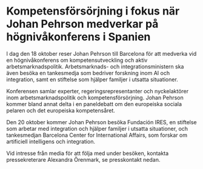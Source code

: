 # Kompetensförsörjning i fokus när Johan Pehrson medverkar på högnivåkonferens i Spanien

I dag den 18 oktober reser Johan Pehrson till Barcelona för att medverka vid en högnivåkonferens om kompetensutveckling och aktiv arbetsmarknadspolitik. Arbetsmarknads- och integrationsministern ska även besöka en tankesmedja som bedriver forskning inom AI och integration, samt en stiftelse som hjälper familjer i utsatta situationer.

Konferensen samlar experter, regeringsrepresentanter och nyckelaktörer inom arbetsmarknadspolitik och kompetensförsörjning. Johan Pehrson kommer bland annat delta i en paneldebatt om den europeiska sociala pelaren och det europeiska kompetensåret.

Den 20 oktober kommer Johan Pehrson besöka Fundación IRES, en stiftelse som arbetar med integration och hjälper familjer i utsatta situationer, och tankesmedjan Barcelona Center for International Affairs, som forskar om artificiell intelligens och integration.

Vid intresse från media för att följa med under besöken, kontakta pressekreterare Alexandra Örenmark, se presskontakt nedan.
